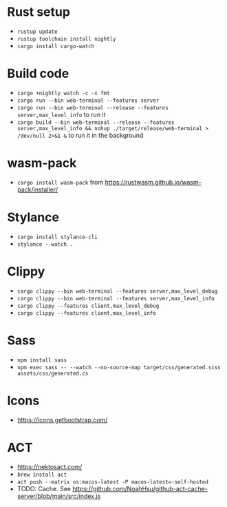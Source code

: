 # Rust setup

- `rustup update`
- `rustup toolchain install nightly`
- `cargo install cargo-watch`

# Build code
- `cargo +nightly watch -c -x fmt`
- `cargo run --bin web-terminal --features server`
- `cargo run --bin web-terminal --release --features server,max_level_info` to run it
- `cargo build --bin web-terminal --release --features server,max_level_info && nohup ./target/release/web-terminal > /dev/null 2>&1 &` to run it in the background

# wasm-pack
- `cargo install wasm-pack` from https://rustwasm.github.io/wasm-pack/installer/

# Stylance
- `cargo install stylance-cli`
- `stylance --watch .`

# Clippy
- `cargo clippy --bin web-terminal --features server,max_level_debug`
- `cargo clippy --bin web-terminal --features server,max_level_info`
- `cargo clippy --features client,max_level_debug`
- `cargo clippy --features client,max_level_info`

# Sass
- `npm install sass`
- `npm exec sass -- --watch --no-source-map target/css/generated.scss assets/css/generated.cs`

# Icons
- https://icons.getbootstrap.com/

# ACT
- https://nektosact.com/
- `brew install act`
- `act push --matrix os:macos-latest -P macos-latest=-self-hosted`
- TODO: Cache. See https://github.com/NoahHsu/github-act-cache-server/blob/main/src/index.js
